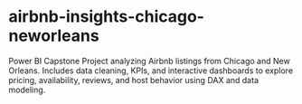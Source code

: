 # airbnb-insights-chicago-neworleans
Power BI Capstone Project analyzing Airbnb listings from Chicago and New Orleans. Includes data cleaning, KPIs, and interactive dashboards to explore pricing, availability, reviews, and host behavior using DAX and data modeling.
